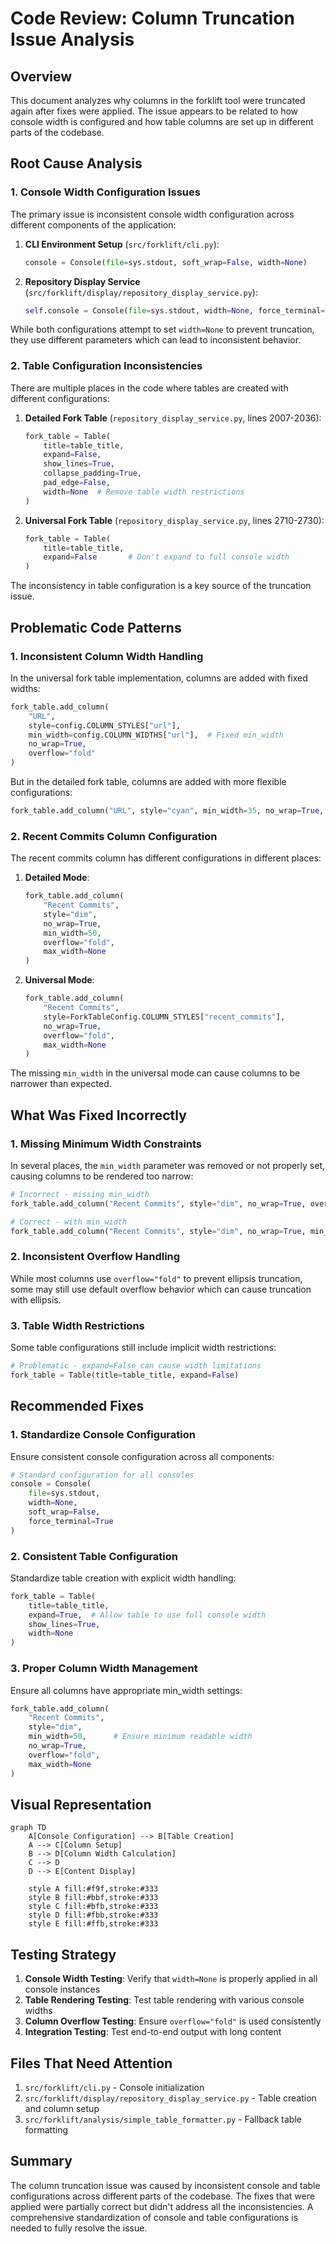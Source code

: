 # Code Review: Column Truncation Issue Analysis

## Overview

This document analyzes why columns in the forklift tool were truncated again after fixes were applied. The issue appears to be related to how console width is configured and how table columns are set up in different parts of the codebase.

## Root Cause Analysis

### 1. Console Width Configuration Issues

The primary issue is inconsistent console width configuration across different components of the application:

1. **CLI Environment Setup** (`src/forklift/cli.py`):
   ```python
   console = Console(file=sys.stdout, soft_wrap=False, width=None)
   ```

2. **Repository Display Service** (`src/forklift/display/repository_display_service.py`):
   ```python
   self.console = Console(file=sys.stdout, width=None, force_terminal=True, soft_wrap=False, _environ={})
   ```

While both configurations attempt to set `width=None` to prevent truncation, they use different parameters which can lead to inconsistent behavior.

### 2. Table Configuration Inconsistencies

There are multiple places in the code where tables are created with different configurations:

1. **Detailed Fork Table** (`repository_display_service.py`, lines 2007-2036):
   ```python
   fork_table = Table(
       title=table_title,
       expand=False,
       show_lines=True,
       collapse_padding=True,
       pad_edge=False,
       width=None  # Remove table width restrictions
   )
   ```

2. **Universal Fork Table** (`repository_display_service.py`, lines 2710-2730):
   ```python
   fork_table = Table(
       title=table_title,
       expand=False       # Don't expand to full console width
   )
   ```

The inconsistency in table configuration is a key source of the truncation issue.

## Problematic Code Patterns

### 1. Inconsistent Column Width Handling

In the universal fork table implementation, columns are added with fixed widths:
```python
fork_table.add_column(
    "URL",
    style=config.COLUMN_STYLES["url"],
    min_width=config.COLUMN_WIDTHS["url"],  # Fixed min_width
    no_wrap=True,
    overflow="fold"
)
```

But in the detailed fork table, columns are added with more flexible configurations:
```python
fork_table.add_column("URL", style="cyan", min_width=35, no_wrap=True, overflow="fold")
```

### 2. Recent Commits Column Configuration

The recent commits column has different configurations in different places:

1. **Detailed Mode**:
   ```python
   fork_table.add_column(
       "Recent Commits", 
       style="dim", 
       no_wrap=True,
       min_width=50,
       overflow="fold",
       max_width=None
   )
   ```

2. **Universal Mode**:
   ```python
   fork_table.add_column(
       "Recent Commits",
       style=ForkTableConfig.COLUMN_STYLES["recent_commits"],
       no_wrap=True,
       overflow="fold",
       max_width=None
   )
   ```

The missing `min_width` in the universal mode can cause columns to be narrower than expected.

## What Was Fixed Incorrectly

### 1. Missing Minimum Width Constraints

In several places, the `min_width` parameter was removed or not properly set, causing columns to be rendered too narrow:
```python
# Incorrect - missing min_width
fork_table.add_column("Recent Commits", style="dim", no_wrap=True, overflow="fold", max_width=None)

# Correct - with min_width
fork_table.add_column("Recent Commits", style="dim", no_wrap=True, min_width=50, overflow="fold", max_width=None)
```

### 2. Inconsistent Overflow Handling

While most columns use `overflow="fold"` to prevent ellipsis truncation, some may still use default overflow behavior which can cause truncation with ellipsis.

### 3. Table Width Restrictions

Some table configurations still include implicit width restrictions:
```python
# Problematic - expand=False can cause width limitations
fork_table = Table(title=table_title, expand=False)
```

## Recommended Fixes

### 1. Standardize Console Configuration

Ensure consistent console configuration across all components:
```python
# Standard configuration for all consoles
console = Console(
    file=sys.stdout, 
    width=None, 
    soft_wrap=False, 
    force_terminal=True
)
```

### 2. Consistent Table Configuration

Standardize table creation with explicit width handling:
```python
fork_table = Table(
    title=table_title,
    expand=True,  # Allow table to use full console width
    show_lines=True,
    width=None
)
```

### 3. Proper Column Width Management

Ensure all columns have appropriate min_width settings:
```python
fork_table.add_column(
    "Recent Commits",
    style="dim",
    min_width=50,      # Ensure minimum readable width
    no_wrap=True,
    overflow="fold",
    max_width=None
)
```

## Visual Representation

```mermaid
graph TD
    A[Console Configuration] --> B[Table Creation]
    A --> C[Column Setup]
    B --> D[Column Width Calculation]
    C --> D
    D --> E[Content Display]
    
    style A fill:#f9f,stroke:#333
    style B fill:#bbf,stroke:#333
    style C fill:#bfb,stroke:#333
    style D fill:#fbb,stroke:#333
    style E fill:#ffb,stroke:#333
```

## Testing Strategy

1. **Console Width Testing**: Verify that `width=None` is properly applied in all console instances
2. **Table Rendering Testing**: Test table rendering with various console widths
3. **Column Overflow Testing**: Ensure `overflow="fold"` is used consistently
4. **Integration Testing**: Test end-to-end output with long content

## Files That Need Attention

1. `src/forklift/cli.py` - Console initialization
2. `src/forklift/display/repository_display_service.py` - Table creation and column setup
3. `src/forklift/analysis/simple_table_formatter.py` - Fallback table formatting

## Summary

The column truncation issue was caused by inconsistent console and table configurations across different parts of the codebase. The fixes that were applied were partially correct but didn't address all the inconsistencies. A comprehensive standardization of console and table configurations is needed to fully resolve the issue.